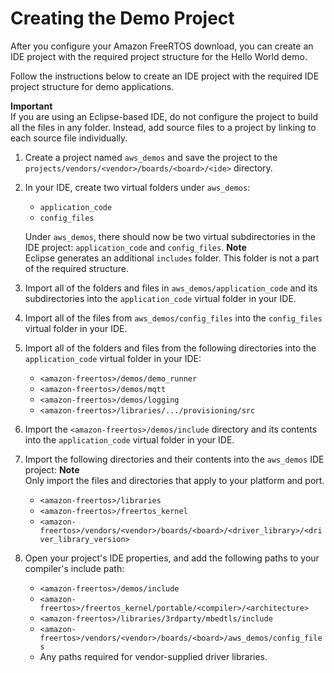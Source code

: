 # Creating the Demo Project<a name="demo-create-project"></a>

After you configure your Amazon FreeRTOS download, you can create an IDE project with the required project structure for the Hello World demo\.

Follow the instructions below to create an IDE project with the required IDE project structure for demo applications\.

**Important**  
If you are using an Eclipse\-based IDE, do not configure the project to build all the files in any folder\. Instead, add source files to a project by linking to each source file individually\.

1. Create a project named `aws_demos` and save the project to the `projects/vendors/<vendor>/boards/<board>/<ide>` directory\.

1. In your IDE, create two virtual folders under `aws_demos`:
   + `application_code`
   + `config_files`

   Under `aws_demos`, there should now be two virtual subdirectories in the IDE project: `application_code` and `config_files`\.
**Note**  
Eclipse generates an additional `includes` folder\. This folder is not a part of the required structure\.

1. Import all of the folders and files in `aws_demos/application_code` and its subdirectories into the `application_code` virtual folder in your IDE\.

1. Import all of the files from `aws_demos/config_files` into the `config_files` virtual folder in your IDE\.

1. Import all of the folders and files from the following directories into the `application_code` virtual folder in your IDE:
   + `<amazon-freertos>/demos/demo_runner`
   + `<amazon-freertos>/demos/mqtt`
   + `<amazon-freertos>/demos/logging`
   + `<amazon-freertos>/libraries/.../provisioning/src`

1. Import the `<amazon-freertos>/demos/include` directory and its contents into the `application_code` virtual folder in your IDE\.

1. Import the following directories and their contents into the `aws_demos` IDE project:
**Note**  
Only import the files and directories that apply to your platform and port\.
   + `<amazon-freertos>/libraries`
   + `<amazon-freertos>/freertos_kernel`
   + `<amazon-freertos>/vendors/<vendor>/boards/<board>/<driver_library>/<driver_library_version>`

1. Open your project's IDE properties, and add the following paths to your compiler's include path:
   + `<amazon-freertos>/demos/include`
   + `<amazon-freertos>/freertos_kernel/portable/<compiler>/<architecture>`
   + `<amazon-freertos>/libraries/3rdparty/mbedtls/include`
   + `<amazon-freertos>/vendors/<vendor>/boards/<board>/aws_demos/config_files`
   + Any paths required for vendor\-supplied driver libraries\.